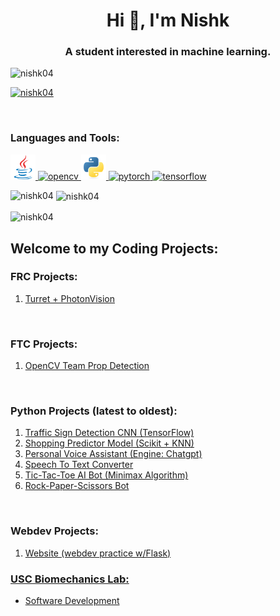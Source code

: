 <h1 align="center">Hi 👋, I'm Nishk</h1>
<h3 align="center">A student interested in machine learning.</h3>

<p align="left"> <img src="https://komarev.com/ghpvc/?username=nishk04&label=Profile%20views&color=0e75b6&style=flat" alt="nishk04" /> </p>

<p align="left"> <a href="https://github.com/ryo-ma/github-profile-trophy"><img src="https://github-profile-trophy.vercel.app/?username=nishk04&theme=onedark" alt="nishk04" /></a> </p>

<p align="left"> <a href="https://twitter.com/" target="blank"><img src="https://img.shields.io/twitter/follow/?logo=twitter&style=for-the-badge" alt="" /></a> </p>

<p align="left">
</p>

<h3 align="left">Languages and Tools:</h3>
<p align="left"> <a href="https://www.java.com" target="_blank" rel="noreferrer"> <img src="https://raw.githubusercontent.com/devicons/devicon/master/icons/java/java-original.svg" alt="java" width="40" height="40"/> </a> <a href="https://opencv.org/" target="_blank" rel="noreferrer"> <img src="https://www.vectorlogo.zone/logos/opencv/opencv-icon.svg" alt="opencv" width="40" height="40"/> </a> <a href="https://www.python.org" target="_blank" rel="noreferrer"> <img src="https://raw.githubusercontent.com/devicons/devicon/master/icons/python/python-original.svg" alt="python" width="40" height="40"/> </a> <a href="https://pytorch.org/" target="_blank" rel="noreferrer"> <img src="https://www.vectorlogo.zone/logos/pytorch/pytorch-icon.svg" alt="pytorch" width="40" height="40"/> </a> <a href="https://www.tensorflow.org" target="_blank" rel="noreferrer"> <img src="https://www.vectorlogo.zone/logos/tensorflow/tensorflow-icon.svg" alt="tensorflow" width="40" height="40"/> </a> </p>

<p><img align="left" src="https://github-readme-stats.vercel.app/api/top-langs?username=nishk04&show_icons=true&locale=en&layout=compact&theme=onedark" alt="nishk04" /></p>

<p>&nbsp;<img align="center" src="https://github-readme-stats.vercel.app/api?username=nishk04&show_icons=true&locale=en&theme=onedark" alt="nishk04" /></p>

<p><img align="center" src="https://github-readme-streak-stats.herokuapp.com/?user=nishk04&theme=onedark" alt="nishk04" /></p>

<h2 align="left">Welcome to my Coding Projects:</h2>

<h3>FRC Projects:</h3>
<ol>
  <li><a href="https://github.com/Nishk04/2022-IAP-Turret">Turret + PhotonVision</a></li>
</ol>
<br>

<h3>FTC Projects:</h3>
<ol>
  <li><a href="https://github.com/Nishk04/FTC-OpenCV/tree/main">OpenCV Team Prop Detection</a></li>
</ol>
<br>

<h3>Python Projects (latest to oldest):</h3>
<ol>
  <li><a href="https://github.com/Nishk04/Traffic-Signs-Detection">Traffic Sign Detection CNN (TensorFlow)</a></li>
  <li><a href="https://github.com/Nishk04/Shopping-Predictor-Model">Shopping Predictor Model (Scikit + KNN)</a></li>
  <li><a href="https://github.com/Nishk04/Personal-Voice-Assistant">Personal Voice Assistant (Engine: Chatgpt)</a></li>
  <li><a href="https://github.com/Nishk04/Speech-To-Text">Speech To Text Converter</a></li>
  <li><a href="https://github.com/Nishk04/Tic-Tac-Toe-Bot/tree/main">Tic-Tac-Toe AI Bot (Minimax Algorithm)</a></li>
  <li><a href="https://github.com/Nishk04/Rock-Paper-Scissor/tree/main">Rock-Paper-Scissors Bot</a></li>
</ol>
<br>

<h3>Webdev Projects:</h3>
<ol>
  <li><a href="https://github.com/Nishk04/Website">Website (webdev practice w/Flask)</li>
</ol>

<h3>USC Biomechanics Lab:</h3>
<ul>
  <li><a href="https://github.com/Westview-USC-Biomechanics-Collaboration/Prepare2Play-Learning-Experience">Software Development</li>
</ul>
